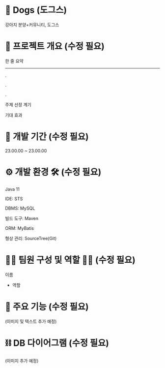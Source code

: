 # 🐾 Dogs (도그스)
강아지 분양+커뮤니티, 도그스

# 📖 프로젝트 개요 (수정 필요)
한 줄 요약


---


.


.


.

주제 선정 계기


기대 효과


# 📆 개발 기간 (수정 필요)
23.00.00 ~ 23.00.00


# ⚙️ 개발 환경 🛠️ (수정 필요)
Java 11


IDE: STS


DBMS: MySQL


빌드 도구: Maven


ORM: MyBatis


형상 관리: SourceTree(Git)


# 👩‍💻 팀원 구성 및 역할 👨‍💻 (수정 필요)
이름
- 역할


# 📌 주요 기능 (수정 필요)
(이미지 및 텍스트 추가 예정)


# ⛓ DB 다이어그램 (수정 필요)
(이미지 추가 예정)
